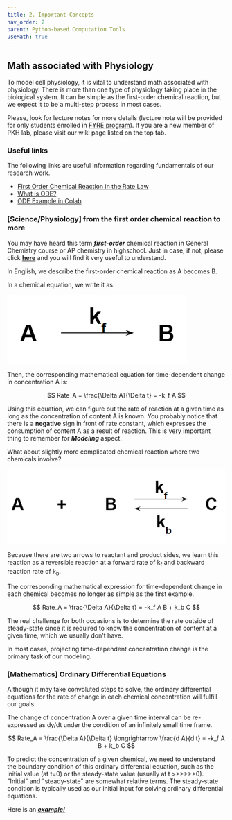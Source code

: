 ```yaml
---
title: 2. Important Concepts
nav_order: 2
parent: Python-based Computation Tools
useMath: true
---
```

<script src="https://cdn.mathjax.org/mathjax/latest/MathJax.js?config=TeX-AMS-MML_HTMLorMML" type="text/javascript"></script>

## Math associated with Physiology 

To model cell physiology, it is vital to understand math associated with physiology. 
There is more than one type of physiology taking place in the biological system. 
It can be simple as the first-order chemical reaction, but we expect it to be a multi-step process in most cases. 

Please, look for lecture notes for more details (lecture note will be provided for only students enrolled in [FYRE program](https://www.luc.edu/nsp/first-yearexperience/first-yearresearchexperience/)).
If you are a new member of PKH lab, please visit our wiki page listed on the top tab.  

### Useful links

The following links are useful information regarding fundamentals of our research work.

- [First Order Chemical Reaction in the Rate Law](https://chem.libretexts.org/Bookshelves/General_Chemistry/Map%3A_General_Chemistry_(Petrucci_et_al.)/14%3A_Chemical_Kinetics/14.05%3A_First-Order_Reactions)
- [What is ODE?](https://en.wikipedia.org/wiki/Ordinary_differential_equation)
- [ODE Example in Colab](https://colab.research.google.com/drive/1Nt83GgJBjPTlLaAUN9r0r_Tzas64T1pI?usp=sharing)  

### [Science/Physiology] from the first order chemical reaction to more

You may have heard this term ***first-order*** chemical reaction in General Chemistry course or AP chemistry in highschool. 
Just in case, if not, please click [**here**](https://chem.libretexts.org/Bookshelves/General_Chemistry/Map%3A_General_Chemistry_(Petrucci_et_al.)/14%3A_Chemical_Kinetics/14.05%3A_First-Order_Reactions) and you will find it very useful to understand. 


In English, we describe the first-order chemical reaction as A becomes B. 

In a chemical equation, we write it as:

![chem eqn1](/pages/python_based/concept_related/chemeqn1.png)

Then, the corresponding mathematical equation for time-dependent change in concentration A is:

$$
Rate_A = \frac{\Delta A}{\Delta t} = -k_f A
$$


Using this equation, we can figure out the rate of reaction at a given time as long as the concentration of content A is known. 
You probably notice that there is a **negative** sign in front of rate constant, which expresses the consumption of content A as a result of reaction. 
This is very important thing to remember for ***Modeling*** aspect. 


What about slightly more complicated chemical reaction where two chemicals involve?

![chem eqn2](/pages/python_based/concept_related/chemeqn2.png)

Because there are two arrows to reactant and product sides, we learn this reaction as a reversible reaction at a forward rate of k<sub>f</sub> and backward reaction rate of k<sub>b</sub>.

The corresponding mathematical expression for time-dependent change in each chemical becomes no longer as simple as the first example. 

$$
Rate_A = \frac{\Delta A}{\Delta t} = -k_f A B + k_b C
$$

The real challenge for both occasions is to determine the rate outside of steady-state since it is required to know the concentration of content at a given time, which we usually don't have. 

In most cases, projecting time-dependent concentration change is the primary task of our modeling. 

### [Mathematics] Ordinary Differential Equations 

Although it may take convoluted steps to solve, the ordinary differential equations for the rate of change in each chemical concentration will fulfill our goals. 

The change of concentration A over a given time interval can be re-expressed as dy/dt under the condition of an infinitely small time frame. 

$$
Rate_A = \frac{\Delta A}{\Delta t} \longrightarrow \frac{d A}{d t} = -k_f A B + k_b C
$$

To predict the concentration of a given chemical, we need to understand the boundary condition of this ordinary differential equation, such as the initial value (at t=0) or the steady-state value (usually at t >>>>>>0). 
"Initial" and "steady-state" are somewhat relative terms. The steady-state condition is typically used as our initial input for solving ordinary differential equations. 

Here is an [***example!***](https://colab.research.google.com/drive/1Nt83GgJBjPTlLaAUN9r0r_Tzas64T1pI?usp=sharing)